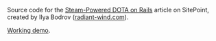 Source code for the [Steam-Powered DOTA on Rails](http://www.sitepoint.com/steam-powered-dota-on-rails/) article on
SitePoint,
created by Ilya Bodrov ([radiant-wind.com](http://radiant-wind.com)).

[Working demo](https://sitepoint-dota.herokuapp.com/).



